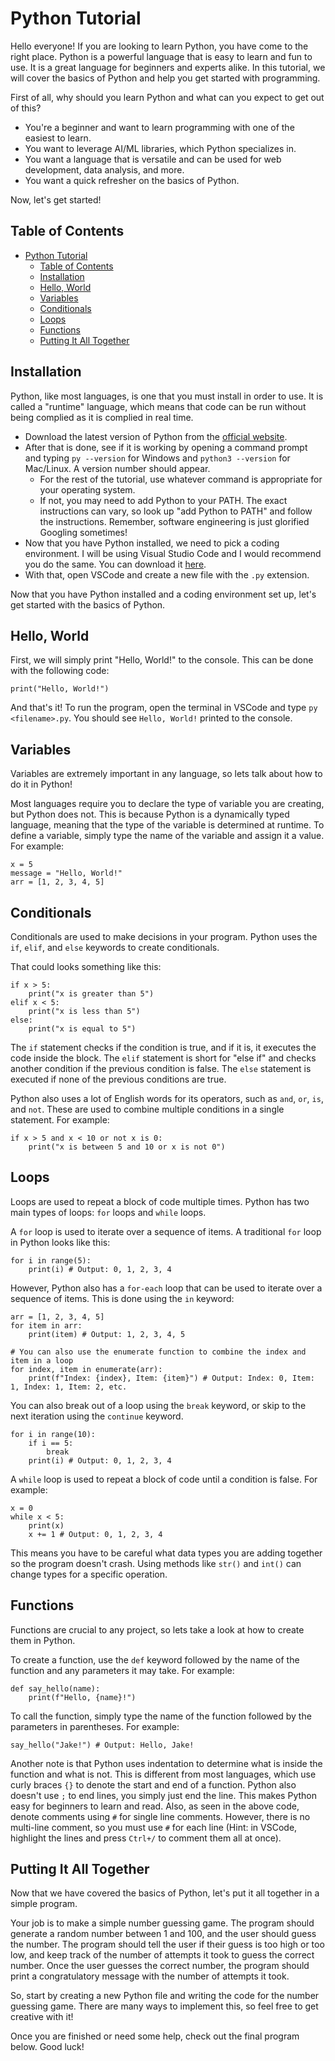 # Python Tutorial

Hello everyone! If you are looking to learn Python, you have come to the right place. Python is a powerful language that is easy to learn and fun to use. It is a great language for beginners and experts alike. In this tutorial, we will cover the basics of Python and help you get started with programming.

First of all, why should you learn Python and what can you expect to get out of this?
- You're a beginner and want to learn programming with one of the easiest to learn.
- You want to leverage AI/ML libraries, which Python specializes in.
- You want a language that is versatile and can be used for web development, data analysis, and more.
- You want a quick refresher on the basics of Python.

Now, let's get started!

## Table of Contents
- [Python Tutorial](#python-tutorial)
  - [Table of Contents](#table-of-contents)
  - [Installation](#installation)
  - [Hello, World](#hello-world)
  - [Variables](#variables)
  - [Conditionals](#conditionals)
  - [Loops](#loops)
  - [Functions](#functions)
  - [Putting It All Together](#putting-it-all-together)

## Installation
Python, like most languages, is one that you must install in order to use. It is called a "runtime" language, which means that code can be run without being complied as it is complied in real time. 

- Download the latest version of Python from the [official website](https://www.python.org/downloads/).
- After that is done, see if it is working by opening a command prompt and typing `py --version` for Windows and `python3 --version` for Mac/Linux. A version number should appear.
  - For the rest of the tutorial, use whatever command is appropriate for your operating system.
  - If not, you may need to add Python to your PATH. The exact instructions can vary, so look up "add Python to PATH" and follow the instructions. Remember, software engineering is just glorified Googling sometimes!
- Now that you have Python installed, we need to pick a coding environment. I will be using Visual Studio Code and I would recommend you do the same. You can download it [here](https://code.visualstudio.com/).
- With that, open VSCode and create a new file with the `.py` extension.

Now that you have Python installed and a coding environment set up, let's get started with the basics of Python.

## Hello, World
First, we will simply print "Hello, World!" to the console. This can be done with the following code:
```
print("Hello, World!")
```

And that's it! To run the program, open the terminal in VSCode and type `py <filename>.py`. You should see `Hello, World!` printed to the console.

## Variables
Variables are extremely important in any language, so lets talk about how to do it in Python!

Most languages require you to declare the type of variable you are creating, but Python does not. This is because Python is a dynamically typed language, meaning that the type of the variable is determined at runtime. To define a variable, simply type the name of the variable and assign it a value. For example:
```
x = 5
message = "Hello, World!"
arr = [1, 2, 3, 4, 5]
```

## Conditionals
Conditionals are used to make decisions in your program. Python uses the `if`, `elif`, and `else` keywords to create conditionals.

That could looks something like this:
```
if x > 5:
    print("x is greater than 5")
elif x < 5:
    print("x is less than 5")
else:
    print("x is equal to 5")
```

The `if` statement checks if the condition is true, and if it is, it executes the code inside the block. The `elif` statement is short for "else if" and checks another condition if the previous condition is false. The `else` statement is executed if none of the previous conditions are true.

Python also uses a lot of English words for its operators, such as `and`, `or`, `is`, and `not`. These are used to combine multiple conditions in a single statement. For example:
```
if x > 5 and x < 10 or not x is 0:
    print("x is between 5 and 10 or x is not 0")
```

## Loops
Loops are used to repeat a block of code multiple times. Python has two main types of loops: `for` loops and `while` loops.

A `for` loop is used to iterate over a sequence of items. A traditional `for` loop in Python looks like this:
```
for i in range(5):
    print(i) # Output: 0, 1, 2, 3, 4
```

However, Python also has a `for-each` loop that can be used to iterate over a sequence of items. This is done using the `in` keyword:
```
arr = [1, 2, 3, 4, 5]
for item in arr:
    print(item) # Output: 1, 2, 3, 4, 5

# You can also use the enumerate function to combine the index and item in a loop
for index, item in enumerate(arr):
    print(f"Index: {index}, Item: {item}") # Output: Index: 0, Item: 1, Index: 1, Item: 2, etc.
```

You can also break out of a loop using the `break` keyword, or skip to the next iteration using the `continue` keyword.
```
for i in range(10):
    if i == 5:
        break
    print(i) # Output: 0, 1, 2, 3, 4
```

A `while` loop is used to repeat a block of code until a condition is false. For example:
```
x = 0
while x < 5:
    print(x)
    x += 1 # Output: 0, 1, 2, 3, 4
```

This means you have to be careful what data types you are adding together so the program doesn't crash. Using methods like `str()` and `int()` can change types for a specific operation.

## Functions
Functions are crucial to any project, so lets take a look at how to create them in Python.

To create a function, use the `def` keyword followed by the name of the function and any parameters it may take. For example:
```
def say_hello(name):
    print(f"Hello, {name}!")
```

To call the function, simply type the name of the function followed by the parameters in parentheses. For example:
```
say_hello("Jake!") # Output: Hello, Jake!
```

Another note is that Python uses indentation to determine what is inside the function and what is not. This is different from most languages, which use curly braces `{}` to denote the start and end of a function. Python also doesn't use `;` to end lines, you simply just end the line. This makes Python easy for beginners to learn and read. Also, as seen in the above code, denote comments using `#` for single line comments. However, there is no multi-line comment, so you must use `#` for each line (Hint: in VSCode, highlight the lines and press `Ctrl+/` to comment them all at once).

## Putting It All Together
Now that we have covered the basics of Python, let's put it all together in a simple program. 

Your job is to make a simple number guessing game. The program should generate a random number between 1 and 100, and the user should guess the number. The program should tell the user if their guess is too high or too low, and keep track of the number of attempts it took to guess the correct number. Once the user guesses the correct number, the program should print a congratulatory message with the number of attempts it took.

So, start by creating a new Python file and writing the code for the number guessing game. There are many ways to implement this, so feel free to get creative with it!

Once you are finished or need some help, check out the final program below. Good luck!